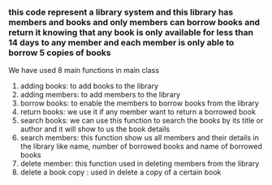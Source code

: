 ### this code represent a library system and this library has members and books and only members can borrow books and return it knowing that any book is only available for less than 14 days to any member and each member is only able to borrow 5 copies of books  

We have used 8 main functions in main class 

1. adding books: to add books to the library
2. adding members: to add members to the library
3. borrow books: to enable the members to borrow books from the library
4. return books: we use it if any member want to return a borrowed book
5. search books: we can use this function to search the books by its title or author and it will 
show to us the book details
6. search members: this function show us all members and their details in the library like name, 
number of borrowed books and name of borrowed books
7. delete member: this function used in deleting members from the library
8. delete a book copy : used in delete a copy of a certain book
